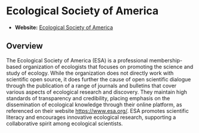 # Ecological Society of America

- **Website:** [Ecological Society of America](https://www.esa.org/)

## Overview

The Ecological Society of America (ESA) is a professional membership-based organization of ecologists that focuses on promoting the science and study of ecology. While the organization does not directly work with scientific open source, it does further the cause of open scientific dialogue through the publication of a range of journals and bulletins that cover various aspects of ecological research and discovery. They maintain high standards of transparency and credibility, placing emphasis on the dissemination of ecological knowledge through their online platform, as referenced on their website <https://www.esa.org/>. ESA promotes scientific literacy and encourages innovative ecological research, supporting a collaborative spirit among ecological scientists.

